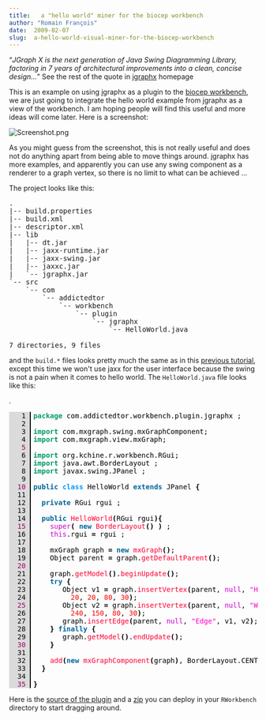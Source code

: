 ```yaml
---
title:   a "hello world" miner for the biocep workbench
author: "Romain François"
date:  2009-02-07
slug:  a-hello-world-visual-miner-for-the-biocep-workbench
---
```

<div class="post-content">
<p><q><em>JGraph X is the next generation of Java Swing Diagramming Library, factoring in 7 years of architectural improvements into a clean, concise design...</em></q> See the rest of the quote in <a href="http://www.jgraph.com/jgraphx.html">jgraphx</a> homepage</p>

<p>This is an example on using jgraphx as a plugin to the <a href="">biocep workbench</a>, we are just going to integrate the hello world example from jgraphx as a view of the workbench. I am hoping people will find this useful and more ideas will come later. Here is a screenshot: </p>

<img src="/public/posts/jgraphx/Screenshot_m.jpg" alt="Screenshot.png" style="margin: 0 auto; display: block;" title="Screenshot.png, fév. 2009"><p>As you might guess from the screenshot, this is not really useful and does not do anything apart from being able to move things around. jgraphx has more examples, and apparently you can use any swing component as a renderer to a graph vertex, so there is no limit to what can be achieved ... </p>

<p>The project looks like this: </p>

<pre>
.
|-- build.properties
|-- build.xml
|-- descriptor.xml
|-- lib
|   |-- dt.jar
|   |-- jaxx-runtime.jar
|   |-- jaxx-swing.jar
|   |-- jaxxc.jar
|   `-- jgraphx.jar
`-- src
    `-- com
        `-- addictedtor
            `-- workbench
                `-- plugin
                    `-- jgraphx
                        `-- HelloWorld.java

7 directories, 9 files
</pre>

<p>and the <code>build.*</code> files looks pretty much the same as in this <a href="/index.php?post/2009/02/04/Tutorial%3A-A-simple-biocep-plugin-using-JAXX">previous tutorial</a>, except this time we won't use jaxx for the user interface because the swing is not a pain when it comes to hello world. The <code>HelloWorld.java</code> file looks like this: </p>. 


<pre><font color="#000000"><span style="background:#dbdbdb; border-right:solid 2px black; margin-right:5px; "><font color="#000000">   1 </font></span><font color="#009966"><strong>package</strong></font> com.addictedtor.workbench.plugin.jgraphx ;
<span style="background:#dbdbdb; border-right:solid 2px black; margin-right:5px; "><font color="#000000">   2 </font></span>
<span style="background:#dbdbdb; border-right:solid 2px black; margin-right:5px; "><font color="#000000">   3 </font></span><font color="#009966"><strong>import</strong></font> com.mxgraph.swing.mxGraphComponent;
<span style="background:#dbdbdb; border-right:solid 2px black; margin-right:5px; "><font color="#000000">   4 </font></span><font color="#009966"><strong>import</strong></font> com.mxgraph.view.mxGraph;
<span style="background:#dbdbdb; border-right:solid 2px black; margin-right:5px; "><font color="#990066">   5 </font></span>
<span style="background:#dbdbdb; border-right:solid 2px black; margin-right:5px; "><font color="#000000">   6 </font></span><font color="#009966"><strong>import</strong></font> org.kchine.r.workbench.RGui;
<span style="background:#dbdbdb; border-right:solid 2px black; margin-right:5px; "><font color="#000000">   7 </font></span><font color="#009966"><strong>import</strong></font> java.awt.BorderLayout ;
<span style="background:#dbdbdb; border-right:solid 2px black; margin-right:5px; "><font color="#000000">   8 </font></span><font color="#009966"><strong>import</strong></font> javax.swing.JPanel ;
<span style="background:#dbdbdb; border-right:solid 2px black; margin-right:5px; "><font color="#000000">   9 </font></span>
<span style="background:#dbdbdb; border-right:solid 2px black; margin-right:5px; "><font color="#990066">  10 </font></span><font color="#006699"><strong>public</strong></font> <font color="#0099ff"><strong>class</strong></font> HelloWorld <font color="#006699"><strong>extends</strong></font> JPanel <font color="#000000"><strong>{</strong></font>
<span style="background:#dbdbdb; border-right:solid 2px black; margin-right:5px; "><font color="#000000">  11 </font></span>  
<span style="background:#dbdbdb; border-right:solid 2px black; margin-right:5px; "><font color="#000000">  12 </font></span>  <font color="#006699"><strong>private</strong></font> RGui rgui ;
<span style="background:#dbdbdb; border-right:solid 2px black; margin-right:5px; "><font color="#000000">  13 </font></span>  
<span style="background:#dbdbdb; border-right:solid 2px black; margin-right:5px; "><font color="#000000">  14 </font></span>  <font color="#006699"><strong>public</strong></font> <font color="#ff0033">HelloWorld</font><font color="#000000"><strong>(</strong></font>RGui rgui<font color="#000000"><strong>)</strong></font><font color="#000000"><strong>{</strong></font>
<span style="background:#dbdbdb; border-right:solid 2px black; margin-right:5px; "><font color="#990066">  15 </font></span>    <font color="#cc00cc">super</font><font color="#000000"><strong>(</strong></font> <font color="#006699"><strong>new</strong></font> <font color="#ff0033">BorderLayout</font><font color="#000000"><strong>(</strong></font><font color="#000000"><strong>)</strong></font> <font color="#000000"><strong>)</strong></font> ;
<span style="background:#dbdbdb; border-right:solid 2px black; margin-right:5px; "><font color="#000000">  16 </font></span>    <font color="#cc00cc">this</font>.rgui <font color="#000000"><strong>=</strong></font> rgui ;
<span style="background:#dbdbdb; border-right:solid 2px black; margin-right:5px; "><font color="#000000">  17 </font></span>    
<span style="background:#dbdbdb; border-right:solid 2px black; margin-right:5px; "><font color="#000000">  18 </font></span>    mxGraph graph <font color="#000000"><strong>=</strong></font> <font color="#006699"><strong>new</strong></font> <font color="#ff0033">mxGraph</font><font color="#000000"><strong>(</strong></font><font color="#000000"><strong>)</strong></font>;
<span style="background:#dbdbdb; border-right:solid 2px black; margin-right:5px; "><font color="#000000">  19 </font></span>    Object parent <font color="#000000"><strong>=</strong></font> graph.<font color="#ff0033">getDefaultParent</font><font color="#000000"><strong>(</strong></font><font color="#000000"><strong>)</strong></font>;
<span style="background:#dbdbdb; border-right:solid 2px black; margin-right:5px; "><font color="#990066">  20 </font></span>
<span style="background:#dbdbdb; border-right:solid 2px black; margin-right:5px; "><font color="#000000">  21 </font></span>    graph.<font color="#ff0033">getModel</font><font color="#000000"><strong>(</strong></font><font color="#000000"><strong>)</strong></font>.<font color="#ff0033">beginUpdate</font><font color="#000000"><strong>(</strong></font><font color="#000000"><strong>)</strong></font>;
<span style="background:#dbdbdb; border-right:solid 2px black; margin-right:5px; "><font color="#000000">  22 </font></span>    <font color="#006699"><strong>try</strong></font> <font color="#000000"><strong>{</strong></font>
<span style="background:#dbdbdb; border-right:solid 2px black; margin-right:5px; "><font color="#000000">  23 </font></span>       Object v1 <font color="#000000"><strong>=</strong></font> graph.<font color="#ff0033">insertVertex</font><font color="#000000"><strong>(</strong></font>parent, <font color="#cc00cc">null</font>, <font color="#ff00cc">"</font><font color="#ff00cc">Hello</font><font color="#ff00cc">"</font>, 
<span style="background:#dbdbdb; border-right:solid 2px black; margin-right:5px; "><font color="#000000">  24 </font></span>         <font color="#ff0000">20</font>, <font color="#ff0000">20</font>, <font color="#ff0000">80</font>, <font color="#ff0000">30</font><font color="#000000"><strong>)</strong></font>;
<span style="background:#dbdbdb; border-right:solid 2px black; margin-right:5px; "><font color="#990066">  25 </font></span>       Object v2 <font color="#000000"><strong>=</strong></font> graph.<font color="#ff0033">insertVertex</font><font color="#000000"><strong>(</strong></font>parent, <font color="#cc00cc">null</font>, <font color="#ff00cc">"</font><font color="#ff00cc">World!</font><font color="#ff00cc">"</font>,
<span style="background:#dbdbdb; border-right:solid 2px black; margin-right:5px; "><font color="#000000">  26 </font></span>         <font color="#ff0000">240</font>, <font color="#ff0000">150</font>, <font color="#ff0000">80</font>, <font color="#ff0000">30</font><font color="#000000"><strong>)</strong></font>;
<span style="background:#dbdbdb; border-right:solid 2px black; margin-right:5px; "><font color="#000000">  27 </font></span>       graph.<font color="#ff0033">insertEdge</font><font color="#000000"><strong>(</strong></font>parent, <font color="#cc00cc">null</font>, <font color="#ff00cc">"</font><font color="#ff00cc">Edge</font><font color="#ff00cc">"</font>, v1, v2<font color="#000000"><strong>)</strong></font>;
<span style="background:#dbdbdb; border-right:solid 2px black; margin-right:5px; "><font color="#000000">  28 </font></span>    <font color="#000000"><strong>}</strong></font> <font color="#006699"><strong>finally</strong></font> <font color="#000000"><strong>{</strong></font>
<span style="background:#dbdbdb; border-right:solid 2px black; margin-right:5px; "><font color="#000000">  29 </font></span>       graph.<font color="#ff0033">getModel</font><font color="#000000"><strong>(</strong></font><font color="#000000"><strong>)</strong></font>.<font color="#ff0033">endUpdate</font><font color="#000000"><strong>(</strong></font><font color="#000000"><strong>)</strong></font>;
<span style="background:#dbdbdb; border-right:solid 2px black; margin-right:5px; "><font color="#990066">  30 </font></span>    <font color="#000000"><strong>}</strong></font>
<span style="background:#dbdbdb; border-right:solid 2px black; margin-right:5px; "><font color="#000000">  31 </font></span>    
<span style="background:#dbdbdb; border-right:solid 2px black; margin-right:5px; "><font color="#000000">  32 </font></span>    <font color="#ff0033">add</font><font color="#000000"><strong>(</strong></font><font color="#006699"><strong>new</strong></font> <font color="#ff0033">mxGraphComponent</font><font color="#000000"><strong>(</strong></font>graph<font color="#000000"><strong>)</strong></font>, BorderLayout.CENTER <font color="#000000"><strong>)</strong></font>;
<span style="background:#dbdbdb; border-right:solid 2px black; margin-right:5px; "><font color="#000000">  33 </font></span>  <font color="#000000"><strong>}</strong></font>
<span style="background:#dbdbdb; border-right:solid 2px black; margin-right:5px; "><font color="#000000">  34 </font></span>
<span style="background:#dbdbdb; border-right:solid 2px black; margin-right:5px; "><font color="#990066">  35 </font></span><font color="#000000"><strong>}</strong></font>
</font></pre>


<p>Here is the <a href="/public/posts/jgraphx/biocep-jgraphx.tar.gz">source of the plugin</a> and a <a href="/public/posts/jgraphx/jgx.zip">zip</a> you can deploy in your <code>RWorkbench</code> directory to start dragging around. </p>
</div>
